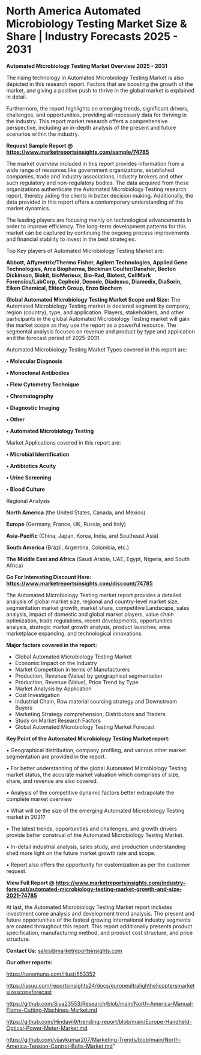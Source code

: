 # North America Automated Microbiology Testing Market Size & Share | Industry Forecasts 2025 - 2031

<Strong> Automated Microbiology Testing Market Overview 2025 - 2031</strong>

The rising technology in Automated Microbiology Testing Market is also depicted in this research report. Factors that are boosting the growth of the market, and giving a positive push to thrive in the global market is explained in detail.

Furthermore, the report highlights on emerging trends, significant drivers, challenges, and opportunities, providing all necessary data for thriving in the industry. This report market research offers a comprehensive perspective, including an in-depth analysis of the present and future scenarios within the industry.

<strong>Request Sample Report @ <a href=https://www.marketreportsinsights.com/sample/74785>https://www.marketreportsinsights.com/sample/74785</a></strong>

The market overview included in this report provides information from a wide range of resources like government organizations, established companies, trade and industry associations, industry brokers and other such regulatory and non-regulatory bodies. The data acquired from these organizations authenticate the Automated Microbiology Testing research report, thereby aiding the clients in better decision making. Additionally, the data provided in this report offers a contemporary understanding of the market dynamics.

The leading players are focusing mainly on technological advancements in order to improve efficiency. The long-term development patterns for this market can be captured by continuing the ongoing process improvements and financial stability to invest in the best strategies.

Top Key players of Automated Microbiology Testing Market are:

<strong>Abbott, Affymetrix/Thermo Fisher, Agilent Technologies, Applied Gene Technologies, Arca Biopharma, Beckman Coulter/Danaher, Becton Dickinson, Biokit, bioMerieux, Bio-Rad, Biotest, CellMark Forensics/LabCorp, Cepheid, Decode, Diadexus, Diamedix, DiaSorin, Eiken Chemical, Elitech Group, Enzo Biochem</strong>

<strong><b>Global Automated Microbiology Testing Market Scope and Size:</b></strong>
The Automated Microbiology Testing market is declared segment by company, region (country), type, and application. Players, stakeholders, and other participants in the global Automated Microbiology Testing market will gain the market scope as they use the report as a powerful resource. The segmental analysis focuses on revenue and product by type and application and the forecast period of 2025-2031.

Automated Microbiology Testing Market Types covered in this report are:

<strong>• Molecular Diagnosis

• Monoclonal Antibodies

• Flow Cytometry Technique

• Chromatography

• Diagnostic Imaging

• Other

• Automated Microbiology Testing</strong>

Market Applications covered in this report are:

<strong>• Microbial Identification

• Antibiotics Acuity

• Urine Screening

• Blood Culture</strong> 

Regional Analysis

<strong>North America</strong> (the United States, Canada, and Mexico)

<strong>Europe</strong> (Germany, France, UK, Russia, and Italy)

<strong>Asia-Pacific</strong> (China, Japan, Korea, India, and Southeast Asia)

<strong>South America</strong> (Brazil, Argentina, Colombia, etc.)

<strong>The Middle East and Africa</strong> (Saudi Arabia, UAE, Egypt, Nigeria, and South Africa)

<strong>Go For Interesting Discount Here: <a href=https://www.marketreportsinsights.com/discount/74785>https://www.marketreportsinsights.com/discount/74785</a></strong>

The Automated Microbiology Testing market report provides a detailed analysis of global market size, regional and country-level market size, segmentation market growth, market share, competitive Landscape, sales analysis, impact of domestic and global market players, value chain optimization, trade regulations, recent developments, opportunities analysis, strategic market growth analysis, product launches, area marketplace expanding, and technological innovations.

<strong><b>Major factors covered in the report:</b></strong>
<ul>
  <li>Global Automated Microbiology Testing Market </li>
  <li>Economic Impact on the Industry</li>
  <li>Market Competition in terms of Manufacturers</li>
  <li>Production, Revenue (Value) by geographical segmentation</li>
  <li>Production, Revenue (Value), Price Trend by Type</li>
  <li>Market Analysis by Application</li>
  <li>Cost Investigation</li>
  <li>Industrial Chain, Raw material sourcing strategy and Downstream Buyers</li>
  <li>Marketing Strategy comprehension, Distributors and Traders</li>
  <li>Study on Market Research Factors</li>
  <li>Global Automated Microbiology Testing Market Forecast</li>
</ul>

<strong><b>Key Point of the Automated Microbiology Testing Market report:</b></strong>

• Geographical distribution, company profiling, and various other market segmentation are provided in the report.

• For better understanding of the global Automated Microbiology Testing market status, the accurate market valuation which comprises of size, share, and revenue are also covered.

• Analysis of the competitive dynamic factors better extrapolate the complete market overview

• What will be the size of the emerging Automated Microbiology Testing market in 2031?

• The latest trends, opportunities and challenges, and growth drivers provide better construal of the Automated Microbiology Testing Market.

• In-detail industrial analysis, sales study, and production understanding shed more light on the future market growth rate and scope.

• Report also offers the opportunity for customization as per the customer request.

<strong><b>View Full Report @ <a href=https://www.marketreportsinsights.com/industry-forecast/automated-microbiology-testing-market-growth-and-size-2021-74785>https://www.marketreportsinsights.com/industry-forecast/automated-microbiology-testing-market-growth-and-size-2021-74785</a></b></strong>


At last, the Automated Microbiology Testing Market report includes investment come analysis and development trend analysis. The present and future opportunities of the fastest growing international industry segments are coated throughout this report. This report additionally presents product specification, manufacturing method, and product cost structure, and price structure.

<strong>Contact Us:</strong>
sales@marketreportsinsights.com

<strong>Our other reports:</strong>

<a href=https://tanomuno.com/illust/553352>https://tanomuno.com/illust/553352</a>

<a href=https://issuu.com/reportsinsights24/docs/europeultralighthelicoptersmarketsizescopeforecast>https://issuu.com/reportsinsights24/docs/europeultralighthelicoptersmarketsizescopeforecast</a>

<a href=https://github.com/Siya23553/Research/blob/main/North-America-Manual-Flame-Cutting-Machines-Market.md>https://github.com/Siya23553/Research/blob/main/North-America-Manual-Flame-Cutting-Machines-Market.md</a>

<a href=https://github.com/Hindavii9/trending-report/blob/main/Europe-Handheld-Optical-Power-Meter-Market.md>https://github.com/Hindavii9/trending-report/blob/main/Europe-Handheld-Optical-Power-Meter-Market.md</a>

<a href=https://github.com/vijaykumar207/Marketing-Trends/blob/main/North-America-Tension-Control-Bolts-Market.md>https://github.com/vijaykumar207/Marketing-Trends/blob/main/North-America-Tension-Control-Bolts-Market.md</a>"
